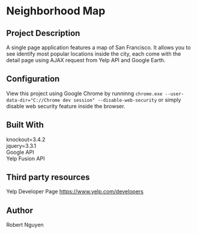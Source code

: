 # Neighborhood Map

## Project Description

A single page application features a map of San Francisco. It allows you to see identify most popular locations inside the city, each come with the detail page using AJAX request from Yelp API and Google Earth.

## Configuration

View this project using Google Chrome by runninng ```chrome.exe --user-data-dir="C://Chrome dev session" --disable-web-security``` or simply disable web security feature inside the browser.

## Built With

knockout=3.4.2 <br />
jquery=3.3.1 <br />
Google API <br />
Yelp Fusion API <br />

## Third party resources

Yelp Developer Page https://www.yelp.com/developers <br />

## Author

Robert Nguyen

